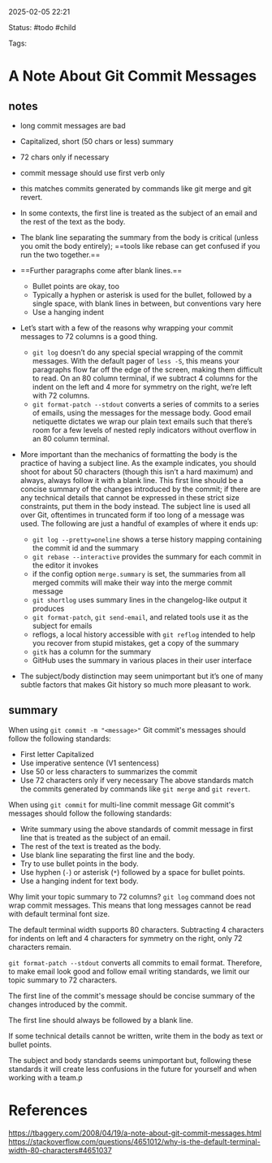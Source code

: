 2025-02-05 22:21

Status: #todo #child 

Tags:

# A Note About Git Commit Messages
## notes
- long commit messages are bad
- Capitalized, short (50 chars or less) summary
- 72 chars only if necessary
- commit message should use first verb only
- this matches commits generated by commands like git merge and git revert.
- In some contexts, the first line is treated as the subject of an email and the rest of the text as the body. 
- The blank line separating the summary from the body is critical (unless you omit the body entirely); ==tools like rebase can get confused if you run the two together.==
- ==Further paragraphs come after blank lines.==
	- Bullet points are okay, too
	- Typically a hyphen or asterisk is used for the bullet, followed by a
	  single space, with blank lines in between, but conventions vary here
	- Use a hanging indent
- Let’s start with a few of the reasons why wrapping your commit messages to 72 columns is a good thing.
	- `git log` doesn’t do any special special wrapping of the commit messages. With the default pager of `less -S`, this means your paragraphs flow far off the edge of the screen, making them difficult to read. On an 80 column terminal, if we subtract 4 columns for the indent on the left and 4 more for symmetry on the right, we’re left with 72 columns.
	- `git format-patch --stdout` converts a series of commits to a series of emails, using the messages for the message body. Good email netiquette dictates we wrap our plain text emails such that there’s room for a few levels of nested reply indicators without overflow in an 80 column terminal.
- More important than the mechanics of formatting the body is the practice of having a subject line. As the example indicates, you should shoot for about 50 characters (though this isn’t a hard maximum) and always, always follow it with a blank line. This first line should be a concise summary of the changes introduced by the commit; if there are any technical details that cannot be expressed in these strict size constraints, put them in the body instead. The subject line is used all over Git, oftentimes in truncated form if too long of a message was used. The following are just a handful of examples of where it ends up:

	- `git log --pretty=oneline` shows a terse history mapping containing the commit id and the summary
	- `git rebase --interactive` provides the summary for each commit in the editor it invokes
	- if the config option `merge.summary` is set, the summaries from all merged commits will make their way into the merge commit message
	- `git shortlog` uses summary lines in the changelog-like output it produces
	- `git format-patch`, `git send-email`, and related tools use it as the subject for emails
	- reflogs, a local history accessible with `git reflog` intended to help you recover from stupid mistakes, get a copy of the summary
	- `gitk` has a column for the summary
	- GitHub uses the summary in various places in their user interface
- The subject/body distinction may seem unimportant but it’s one of many subtle factors that makes Git history so much more pleasant to work.

## summary
When using `git commit -m "<message>"`
Git commit's messages should follow the following standards:
- First letter Capitalized
- Use imperative sentence (V1 sentencess)
- Use 50 or less characters to summarizes the commit
- Use 72 characters only if very necessary
The above standards match the commits generated by commands like `git merge` and `git revert`.

When using `git commit` for multi-line commit message
Git commit's messages should follow the following standards:
- Write summary using the above standards of commit message in first line that is treated as the subject of an email.
- The rest of the text is treated as the body.
- Use blank line separating the first line and the body.
- Try to use bullet points in the body.
- Use hyphen (`-`) or asterisk (`*`) followed by a space for bullet points.
- Use a hanging indent for text body.

Why limit your topic summary to 72 columns?
`git log` command does not wrap commit messages. This means that long messages cannot be read with default terminal font size.

The default terminal width supports 80 characters. Subtracting 4 characters for indents on left and 4 characters for symmetry on the right, only 72 characters remain.

`git format-patch --stdout` converts all commits to email format. Therefore, to make email look good and follow email writing standards, we limit our topic summary to 72 characters.

The first line of the commit's message should be concise summary of the changes introduced by the commit.


The first line should always be followed by a blank line.

If some technical details cannot be written, write them in the body as text or bullet points.

The subject and body standards seems unimportant but, following these standards it will create less confusions in the future for yourself and when working with a team.p




# References
https://tbaggery.com/2008/04/19/a-note-about-git-commit-messages.html
https://stackoverflow.com/questions/4651012/why-is-the-default-terminal-width-80-characters#4651037